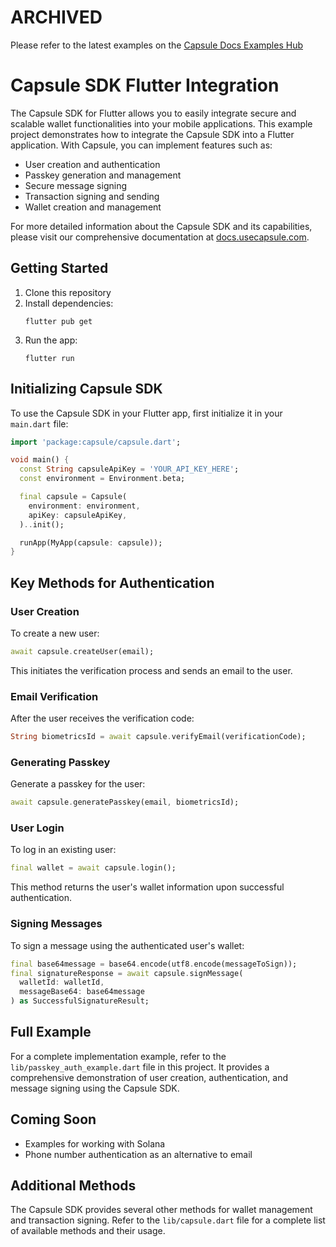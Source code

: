 # ARCHIVED

Please refer to the latest examples on the
[Capsule Docs Examples Hub](https://docs.usecapsule.com/getting-started/examples)

# Capsule SDK Flutter Integration

The Capsule SDK for Flutter allows you to easily integrate secure and scalable wallet functionalities into your mobile applications. This example project demonstrates how to integrate the Capsule SDK into a Flutter application. With Capsule, you can implement features such as:

- User creation and authentication
- Passkey generation and management
- Secure message signing
- Transaction signing and sending
- Wallet creation and management

For more detailed information about the Capsule SDK and its capabilities, please visit our comprehensive documentation at [docs.usecapsule.com](https://docs.usecapsule.com).

## Getting Started

1. Clone this repository
2. Install dependencies:
   ```
   flutter pub get
   ```
3. Run the app:
   ```
   flutter run
   ```

## Initializing Capsule SDK

To use the Capsule SDK in your Flutter app, first initialize it in your `main.dart` file:

```dart
import 'package:capsule/capsule.dart';

void main() {
  const String capsuleApiKey = 'YOUR_API_KEY_HERE';
  const environment = Environment.beta;

  final capsule = Capsule(
    environment: environment,
    apiKey: capsuleApiKey,
  )..init();

  runApp(MyApp(capsule: capsule));
}
```

## Key Methods for Authentication

### User Creation

To create a new user:

```dart
await capsule.createUser(email);
```

This initiates the verification process and sends an email to the user.

### Email Verification

After the user receives the verification code:

```dart
String biometricsId = await capsule.verifyEmail(verificationCode);
```

### Generating Passkey

Generate a passkey for the user:

```dart
await capsule.generatePasskey(email, biometricsId);
```

### User Login

To log in an existing user:

```dart
final wallet = await capsule.login();
```

This method returns the user's wallet information upon successful authentication.

### Signing Messages

To sign a message using the authenticated user's wallet:

```dart
final base64message = base64.encode(utf8.encode(messageToSign));
final signatureResponse = await capsule.signMessage(
  walletId: walletId,
  messageBase64: base64message
) as SuccessfulSignatureResult;
```

## Full Example

For a complete implementation example, refer to the `lib/passkey_auth_example.dart` file in this project. It provides a comprehensive demonstration of user creation, authentication, and message signing using the Capsule SDK.

## Coming Soon

- Examples for working with Solana
- Phone number authentication as an alternative to email

## Additional Methods

The Capsule SDK provides several other methods for wallet management and transaction signing. Refer to the `lib/capsule.dart` file for a complete list of available methods and their usage.
